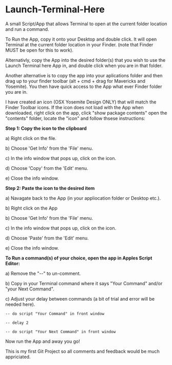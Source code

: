 Launch-Terminal-Here
====================

A small Script/App that allows Terminal to open at the current folder location and run a command.

To Run the App, copy it onto your Desktop and double click. It will open Terminal at the current folder location in your Finder. (note that Finder MUST be open for this to work).

Alternativly, copy the App into the desired folder(s) that you wish to use the Launch Terminal here App in, and double click when you are in that folder.

Another alternative is to copy the app into your aplications folder and then drag up to your finder toolbar (alt + cmd + drag for Mavericks and Yosemite). You then have quick access to the App what ever Finder folder you are in.

I have created an icon (OSX Yosemite Design ONLY) that will match the Finder Toolbar icons. If the icon does not load with the App when downloaded, right click on the app, click "show package contents" open the "contents" folder, locate the "icon" and follow thsese instructions:

<strong>Step 1: Copy the icon to the clipboard</strong>

a) Right click on the file.

b) Choose 'Get Info' from the 'File' menu.

c) In the info window that pops up, click on the icon.

d) Choose 'Copy' from the 'Edit' menu.

e) Close the info window.


<strong>Step 2: Paste the icon to the desired item</strong>

a) Navagate back to the App (in your appliocation folder or Desktop etc.).

b) Right click on the App

b) Choose 'Get Info' from the 'File' menu.

c) In the info window that pops up, click on the icon.

d) Choose 'Paste' from the 'Edit' menu.

e) Close the info window.



<strong>To Run a command(s) of your choice, open the app in Apples Script Editor:</strong>

a) Remove the "--" to un-comment.

b) Copy in your Terminal command where it says "Your Command" and/or "your Next Command".

c) Adjust your delay between commands (a bit of trial and error will be needed here).
	
	-- do script "Your Command" in front window
	
	-- delay 2
	
	-- do script "Your Next Command" in front window

Now run the App and away you go!

This is my first Git Project so all comments and feedback would be much appriciated.
